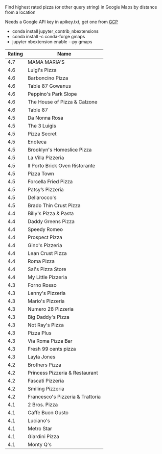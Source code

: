 Find highest rated pizza (or other query string) in Google Maps by distance from a location

Needs a Google API key in apikey.txt, get one from [GCP](https://console.cloud.google.com/google/maps-apis/credentials)

- conda install jupyter_contrib_nbextensions
- conda install -c conda-forge gmaps
- jupyter nbextension enable --py gmaps


| Rating        | Name        | 
| ------------- |-------------|
| 4.7 | MAMA MARIA'S |
| 4.6 | Luigi's Pizza |
| 4.6 | Barboncino Pizza |
| 4.6 | Table 87 Gowanus |
| 4.6 | Peppino's Park Slope |
| 4.6 | The House of Pizza & Calzone |
| 4.6 | Table 87 |
| 4.5 | Da Nonna Rosa |
| 4.5 | The 3 Luigis |
| 4.5 | Pizza Secret |
| 4.5 | Enoteca |
| 4.5 | Brooklyn's Homeslice Pizza |
| 4.5 | La Villa Pizzeria |
| 4.5 | Il Porto Brick Oven Ristorante |
| 4.5 | Pizza Town |
| 4.5 | Forcella Fried Pizza |
| 4.5 | Patsy’s Pizzeria |
| 4.5 | Dellarocco's |
| 4.5 | Brado Thin Crust Pizza |
| 4.4 | Billy's Pizza & Pasta |
| 4.4 | Daddy Greens Pizza |
| 4.4 | Speedy Romeo |
| 4.4 | Prospect Pizza |
| 4.4 | Gino's Pizzeria |
| 4.4 | Lean Crust Pizza |
| 4.4 | Roma Pizza |
| 4.4 | Sal's Pizza Store |
| 4.4 | My Little Pizzeria |
| 4.3 | Forno Rosso |
| 4.3 | Lenny's Pizzeria |
| 4.3 | Mario's Pizzeria |
| 4.3 | Numero 28 Pizzeria |
| 4.3 | Big Daddy's Pizza |
| 4.3 | Not Ray's Pizza |
| 4.3 | Pizza Plus |
| 4.3 | Via Roma Pizza Bar |
| 4.3 | Fresh 99 cents pizza |
| 4.3 | Layla Jones |
| 4.2 | Brothers Pizza |
| 4.2 | Princess Pizzeria & Restaurant |
| 4.2 | Fascati Pizzería |
| 4.2 | Smiling Pizzeria |
| 4.2 | Francesco's Pizzeria & Trattoria |
| 4.1 | 2 Bros. Pizza |
| 4.1 | Caffe Buon Gusto |
| 4.1 | Luciano's |
| 4.1 | Metro Star |
| 4.1 | Giardini Pizza |
| 4.1 | Monty Q's |

